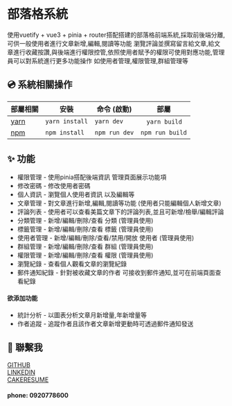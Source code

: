 # 部落格系統
使用vuetify + vue3 + pinia + router搭配搭建的部落格前端系統,採取前後端分離,可供一般使用者進行文章新增,編輯,閱讀等功能
瀏覽評論並撰寫留言給文章,給文章進行收藏按讚,與後端進行權限控管,依照使用者賦予的權限可使用對應功能,管理員可以對系統進行更多功能操作
如使用者管理,權限管理,群組管理等

## 💿 系統相關操作

| 部屬相關                                                    | 安裝             | 命令  (啟動)      | 部屬              |
|---------------------------------------------------------|----------------|---------------|-----------------|
| [yarn](https://yarnpkg.com/getting-started)             | `yarn install` | `yarn dev`    | `　yarn build`   |
| [npm](https://docs.npmjs.com/cli/v7/commands/npm-install) | `npm install`  | `npm run dev` | `npm run build` |

## ✨ 功能
- 權限管理 - 使用pinia搭配後端資訊 管理頁面展示功能項
- 修改密碼 - 修改使用者密碼
- 個人資訊 - 瀏覽個人使用者資訊 以及編輯等
- 文章管理 - 對文章進行新增,編輯,閱讀等功能 (使用者只能編輯個人新增文章)
- 評論列表 - 使用者可以查看美篇文章下的評論列表,並且可新增/檢舉/編輯評論
- 分類管理 - 新增/編輯/刪除/查看 分類 (管理員使用)
- 標籤管理 - 新增/編輯/刪除/查看 標籤 (管理員使用)
- 使用者管理 - 新增/編輯/刪除/查看/禁用/開放 使用者 (管理員使用)
- 群組管理 - 新增/編輯/刪除/查看 群組 (管理員使用)
- 權限管理 - 新增/編輯/刪除/查看 權限 (管理員使用)
- 瀏覽紀錄 - 查看個人觀看文章的瀏覽紀錄 
- 郵件通知紀錄 - 針對被收藏文章的作者 可接收到郵件通知,並可在前端頁面查看紀錄

#### 欲添加功能 <br>
- 統計分析 - 以圖表分析文章月新增量,年新增量等
- 作者追蹤 - 追蹤作者且該作者文章新增更動時可透過郵件通知發送 

## 📑 聯繫我
[GITHUB](https://github.com/yaiiow159) <br>
[LINKEDIN](https://www.linkedin.com/in/timmy-chung-46a132289/)<br>
[CAKERESUME](https://www.cakeresume.com/me/examyou076) <br>
#### phone: 0920778600  
